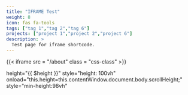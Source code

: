 ```yaml
---
title: "IFRAME Test"
weight: 8
icon: fas fa-tools
tags: ["tag 1","tag 2","tag 6"]
projects: ["project 1","project 2","project 6"]
description: >
  Test page for iframe shortcode.
---
```


{{< iframe src = "/about" class = "css-class" >}}

height="{{ $height }}" 
 style="height: 100vh"
 onload="this.height=this.contentWindow.document.body.scrollHeight;"
 style="min-height:98vh" 